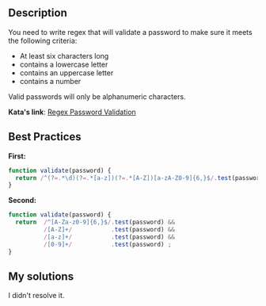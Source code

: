 ## Description

You need to write regex that will validate a password to make sure it meets the following criteria:

* At least six characters long
* contains a lowercase letter
* contains an uppercase letter
* contains a number

Valid passwords will only be alphanumeric characters.

**Kata's link**: [Regex Password Validation](https://www.codewars.com/kata/regex-password-validation/)

## Best Practices

**First:**
```js
function validate(password) {
  return /^(?=.*\d)(?=.*[a-z])(?=.*[A-Z])[a-zA-Z0-9]{6,}$/.test(password);
}
```

**Second:**
```js
function validate(password) {
  return  /^[A-Za-z0-9]{6,}$/.test(password) &&
          /[A-Z]+/           .test(password) &&
          /[a-z]+/           .test(password) &&
          /[0-9]+/           .test(password) ;
}
```

## My solutions
I didn't resolve it.

